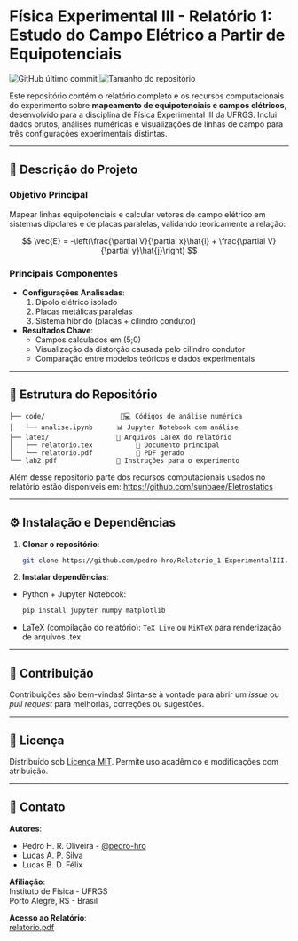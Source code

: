 # Física Experimental III - Relatório 1: Estudo do Campo Elétrico a Partir de Equipotenciais

![GitHub último commit](https://img.shields.io/github/last-commit/pedro-hro/Relatorio_1-ExperimentalIII)
![Tamanho do repositório](https://img.shields.io/github/repo-size/pedro-hro/Relatorio_1-ExperimentalIII)

Este repositório contém o relatório completo e os recursos computacionais do experimento sobre **mapeamento de equipotenciais e campos elétricos**, desenvolvido para a disciplina de Física Experimental III da UFRGS. Inclui dados brutos, análises numéricas e visualizações de linhas de campo para três configurações experimentais distintas.

---

## 🧪 Descrição do Projeto

### Objetivo Principal

Mapear linhas equipotenciais e calcular vetores de campo elétrico em sistemas dipolares e de placas paralelas, validando teoricamente a relação:

$$
\vec{E} = -\left(\frac{\partial V}{\partial x}\hat{i} + \frac{\partial V}{\partial y}\hat{j}\right)
$$

### Principais Componentes

- **Configurações Analisadas**:
  1. Dipolo elétrico isolado
  2. Placas metálicas paralelas
  3. Sistema híbrido (placas + cilindro condutor)
- **Resultados Chave**:
  - Campos calculados em (5;0)
  - Visualização da distorção causada pelo cilindro condutor
  - Comparação entre modelos teóricos e dados experimentais

---

## 📂 Estrutura do Repositório

```
├── code/                   👨💻 Códigos de análise numérica
│   └── analise.ipynb      📊 Jupyter Notebook com análise
├── latex/                 📜 Arquivos LaTeX do relatório
│   ├── relatorio.tex           🧾 Documento principal
│   └── relatorio.pdf           📄 PDF gerado
└── lab2.pdf               📄 Instruções para o experimento
```

Além desse repositório parte dos recursos computacionais usados no relatório estão disponíveis em: https://github.com/sunbaee/Eletrostatics

---

## ⚙️ Instalação e Dependências

1. **Clonar o repositório**:
   ```bash
   git clone https://github.com/pedro-hro/Relatorio_1-ExperimentalIII.git
   ```
2. **Instalar dependências**:

- Python + Jupyter Notebook:
  ```bash
  pip install jupyter numpy matplotlib
  ```
- LaTeX (compilação do relatório):
  `TeX Live` ou `MiKTeX` para renderização de arquivos .tex

---

## 🤝 Contribuição

Contribuições são bem-vindas!
Sinta-se à vontade para abrir um _issue_ ou _pull request_ para melhorias, correções ou sugestões.

---

## 📜 Licença

Distribuído sob [Licença MIT](LICENSE). Permite uso acadêmico e modificações com atribuição.

---

## 📧 Contato

**Autores**:

- Pedro H. R. Oliveira - [@pedro-hro](https://github.com/pedro-hro)
- Lucas A. P. Silva
- Lucas B. D. Félix

**Afiliação**:  
Instituto de Física - UFRGS  
Porto Alegre, RS - Brasil

**Acesso ao Relatório**:  
[relatorio.pdf](Latex/relatorio.pdf)
